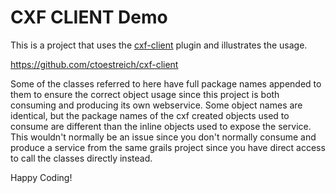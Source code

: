 CXF CLIENT Demo
======

This is a project that uses the [cxf-client](https://github.com/ctoestreich/cxf-client) plugin and illustrates the usage.

<https://github.com/ctoestreich/cxf-client>

Some of the classes referred to here have full package names appended to them to ensure the correct object usage since this project is both consuming and producing its own webservice. Some object names are identical, but the package names of the cxf created objects used to consume are different than the inline objects used to expose the service.  This wouldn't normally be an issue since you don't normally consume and produce a service from the same grails project since you have direct access to call the classes directly instead.

Happy Coding!